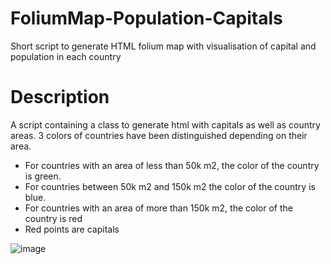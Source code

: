# FoliumMap-Population-Capitals
Short script to generate HTML folium map with visualisation of capital and population in each country

<h1> Description </h1>

<p>
  A script containing a class to generate html with capitals as well as country areas. 3 colors of countries have been distinguished depending on their area.
</p>
<ul>
<li>For countries with an area of ​​less than 50k m2, the color of the country is green.</li>
<li>For countries between 50k m2 and 150k m2 the color of the country is blue.</li>
<li>For countries with an area of ​​more than 150k m2, the color of the country is red</li>
<li> Red points are capitals </li>
  </ul>

![image](https://github.com/CharlieBMF/FoliumMap-Population-Capitals/assets/109242797/fd97c77b-6458-494a-b449-b8db124611fe)

